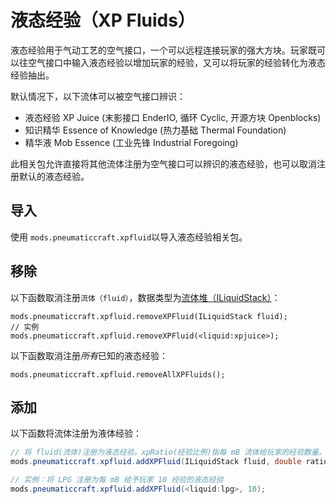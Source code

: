 # 液态经验（XP Fluids）

液态经验用于气动工艺的空气接口，一个可以远程连接玩家的强大方块。玩家既可以往空气接口中输入液态经验以增加玩家的经验，又可以将玩家的经验转化为液态经验抽出。

默认情况下，以下流体可以被空气接口辨识：

- 液态经验 XP Juice (末影接口 EnderIO, 循环 Cyclic, 开源方块 Openblocks)
- 知识精华 Essence of Knowledge (热力基础 Thermal Foundation)
- 精华液 Mob Essence (工业先锋 Industrial Foregoing)

此相关包允许直接将其他流体注册为空气接口可以辨识的液态经验，也可以取消注册默认的液态经验。

## 导入

使用 `mods.pneumaticcraft.xpfluid`以导入液态经验相关包。

## 移除

以下函数取消注册`流体（fluid）`，数据类型为[流体堆（ILiquidStack）](/Vanilla/Liquids/ILiquidStack/)：

```
mods.pneumaticcraft.xpfluid.removeXPFluid(ILiquidStack fluid);
// 实例
mods.pneumaticcraft.xpfluid.removeXPFluid(<liquid:xpjuice>);
```

以下函数取消注册*所有*已知的液态经验：

```
mods.pneumaticcraft.xpfluid.removeAllXPFluids();
```

## 添加

以下函数将流体注册为液体经验：

```java
// 将 fluid(流体)注册为液态经验。xpRatio(经验比例)指每 mB 流体给玩家的经验数量。
mods.pneumaticcraft.xpfluid.addXPFluid(ILiquidStack fluid, double ratio);

// 实例：将 LPG 注册为每 mB 给予玩家 10 经验的液态经验
mods.pneumaticcraft.xpfluid.addXPFluid(<liquid:lpg>, 10);
```
